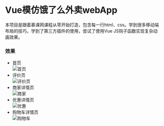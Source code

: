 # Vue模仿饿了么外卖webApp
本项目是跟着慕课网课程从零开始打造，包含每一行html、css。学到很多移动端布局的技巧，学到了第三方插件的使用，尝试了使用Vue JS钩子函数实现复杂动画效果。<br>
### 效果
* 首页<br>
![首页](https://github.com/AlbertXiao1994/IFE/blob/master/NuoMi/sell-app/resource/screenshot/home.png)
* 评价页<br>
![评价页](https://github.com/AlbertXiao1994/IFE/blob/master/NuoMi/sell-app/resource/screenshot/rating.PNG)
* 商家详情页<br>
![商家](https://github.com/AlbertXiao1994/IFE/blob/master/NuoMi/sell-app/resource/screenshot/seller.png)
* 优惠详情页<br>
![优惠](https://github.com/AlbertXiao1994/IFE/blob/master/NuoMi/sell-app/resource/screenshot/support.PNG)
* 购物车详情页<br>
![购物车](https://github.com/AlbertXiao1994/IFE/blob/master/NuoMi/sell-app/resource/screenshot/cart.png)
